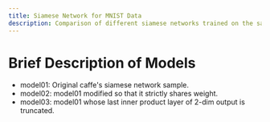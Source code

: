 ```yaml
---
title: Siamese Network for MNIST Data
description: Comparison of different siamese networks trained on the same MNIST data set.
---
```


# Brief Description of Models
- model01: Original caffe's siamese network sample.
- model02: model01 modified so that it strictly shares weight.
- model03: model01 whose last inner product layer of 2-dim output is truncated.
